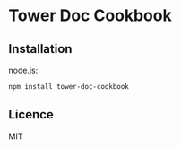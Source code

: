 # Tower Doc Cookbook

## Installation

node.js:

```bash
npm install tower-doc-cookbook
```

## Licence

MIT